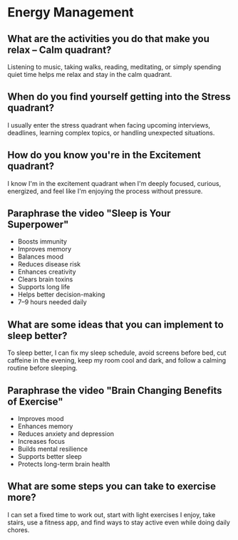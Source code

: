 # Energy Management

## What are the activities you do that make you relax – Calm quadrant?  
Listening to music, taking walks, reading, meditating, or simply spending quiet time helps me relax and stay in the calm quadrant.

## When do you find yourself getting into the Stress quadrant?  
I usually enter the stress quadrant when facing upcoming interviews, deadlines, learning complex topics, or handling unexpected situations.

## How do you know you're in the Excitement quadrant?  
I know I'm in the excitement quadrant when I'm deeply focused, curious, energized, and feel like I'm enjoying the process without pressure.

## Paraphrase the video "Sleep is Your Superpower"  
- Boosts immunity  
- Improves memory  
- Balances mood  
- Reduces disease risk  
- Enhances creativity  
- Clears brain toxins  
- Supports long life  
- Helps better decision-making  
- 7–9 hours needed daily

## What are some ideas that you can implement to sleep better?  
To sleep better, I can fix my sleep schedule, avoid screens before bed, cut caffeine in the evening, keep my room cool and dark, and follow a calming routine before sleeping.

## Paraphrase the video "Brain Changing Benefits of Exercise"  
- Improves mood  
- Enhances memory  
- Reduces anxiety and depression  
- Increases focus  
- Builds mental resilience  
- Supports better sleep  
- Protects long-term brain health

## What are some steps you can take to exercise more?  
I can set a fixed time to work out, start with light exercises I enjoy, take stairs, use a fitness app, and find ways to stay active even while doing daily chores.
